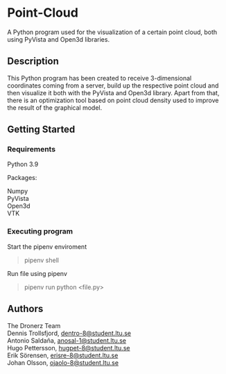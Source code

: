 # Point-Cloud

A Python program used for the visualization of a certain point cloud, both using PyVista and Open3d libraries.

## Description

This Python program has been created to receive 3-dimensional coordinates coming from a server, build up the respective point cloud and then visualize it both with the PyVista and Open3d library. Apart from that, there is an optimization tool based on point cloud density used to improve the result of the graphical model.

## Getting Started

### Requirements

Python 3.9

Packages:  

Numpy  
PyVista  
Open3d   
VTK  

### Executing program

Start the pipenv enviroment
> pipenv shell 

Run file using pipenv
> pipenv run python <file.py>

## Authors

The Dronerz Team  
Dennis Trollsfjord, dentro-8@student.ltu.se  
Antonio Saldaña, anosal-1@student.ltu.se  
Hugo Pettersson, hugpet-8@student.ltu.se  
Erik Sörensen, erisre-8@student.ltu.se  
Johan Olsson, ojaolo-8@student.ltu.se  


